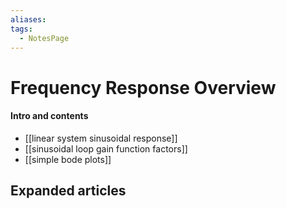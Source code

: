 ```yaml
---
aliases: 
tags:
  - NotesPage
---
```


# Frequency Response Overview

#### Intro and contents
- [[linear system sinusoidal response]]
- [[sinusoidal loop gain function factors]]
- [[simple bode plots]]


## Expanded articles
